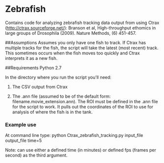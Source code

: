 # Zebrafish
Contains code for analyzing zebrafish tracking data output from using 
Ctrax (http://ctrax.sourceforge.net/):
Branson et al, High-throughput ethomics in large groups of Drosophila 
(2009). Nature Methods, (6) 451-457.

##Assumptions
Assumes you only have one fish to track. If Ctrax has multiple tracks for the fish, the script will take the latest (most recent) track. This sometimes occurs when the fish moves too quickly and Ctrax interprets it as a new fish.

##Requirements
Python 2.7

In the directory where you run the script you'll need:

1) The CSV output from Ctrax 

2) The .ann file (assumed to be of the default form: filename.movie_extension.ann). The ROI must be defined in the .ann file for the script to work. It pulls out the coordinates of the ROI to use for analysis of where the fish is in the tank.

### Example use
At command line type:
python Ctrax_zebrafish_tracking.py input_file output_file time=5

Note: can use either a defined time (in minutes) or defined fps (frames per second) as the third argument.
